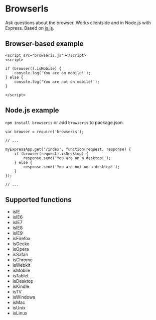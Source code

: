 BrowserIs
=========

Ask questions about the browser. Works clientside and in Node.js with Express. Based on [is.js](https://github.com/Cedriking/is.js).

Browser-based example
---------------------

    <script src="browseris.js"></script>
    <script>
    
    if (browser().isMobile) {
        console.log('You are on mobile!');
    } else {
        console.log('You are not on mobile!');
    }
    
    </script>

Node.js example
---------------

`npm install browseris` or add `browseris` to package.json.

    var browser = require('browseris');
    
    // ...
    
    myExpressApp.get('/index', function(request, response) {
        if (browser(request).isDesktop) {
            response.send('You are on a desktop!');
        } else {
            response.send('You are not on a desktop!');
        }
    });
    
    // ...

Supported functions
-------------------

* isIE
* isIE6
* isIE7
* isIE8
* isIE9
* isFirefox
* isGecko
* isOpera
* isSafari
* isChrome
* isWebkit
* isMobile
* isTablet
* isDesktop
* isKindle
* isTV
* isWindows
* isMac
* isUnix
* isLinux
